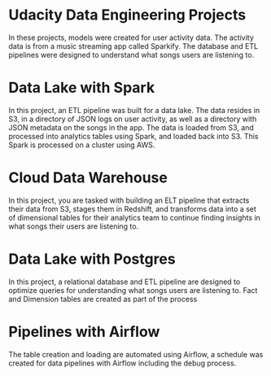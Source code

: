 # Udacity Data Engineering Projects
In these projects, models were created for user activity data. The activity data is from a music streaming app called Sparkify. 
The database and ETL pipelines were designed to understand what songs users are listening to. 

# Data Lake with Spark
In this project, an ETL pipeline was built for a data lake. The data resides in S3, in a directory of JSON logs on user activity, as well as a directory with JSON metadata on the songs in the app. The data is loaded from S3, and processed into analytics tables using Spark, and loaded back into S3. This Spark is processed on a cluster using AWS.

# Cloud Data Warehouse 
In this project, you are tasked with building an ELT pipeline that extracts their data from S3, stages them in Redshift, and transforms data into a set of dimensional tables for their analytics team to continue finding insights in what songs their users are listening to.

# Data Lake with Postgres
In this project, a relational database and ETL pipeline are designed to optimize queries for understanding what songs users are listening to. Fact and Dimension tables are created as part of the process

# Pipelines with Airflow
The table creation and loading are automated using Airflow, a schedule was created for data pipelines with Airflow including the debug process. 

